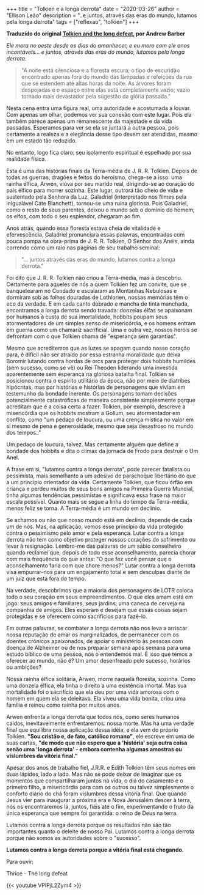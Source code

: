 +++
title = "Tolkien e a longa derrota"
date = "2020-03-26"
author = "Ellison Leão"
description = "..e juntos, através das eras do mundo, lutamos pela longa derrota"
tags = ["reflexao", "tolkien"]
+++

**Traduzido do original [Tolkien and the long defeat](https://www.thegospelcoalition.org/article/tolkien-and-the-long-defeat/), por Andrew Barber**

_Ele mora no oeste desde os dias do amanhecer, e eu moro com ele anos incontáveis... e juntos, através das eras do mundo, lutamos pela longa derrota._

> "A noite está silenciosa e a floresta escura; o tipo de escuridão encontrado apenas fora do mundo
> das lâmpadas e refeições da rua que se estendem até altas horas da noite. As árvores foram
> despojadas e o espaço entre elas está completamente vazio; vazio tornado mais devastador pela
> sugestão da glória passada."

Nesta cena entra uma figura real, uma autoridade e acostumada a louvar. Com apenas um olhar,
podemos ver sua conexão com este lugar. Pois ela também parece apenas um remanescente da majestade e da vida passadas. Esperamos para ver se ela se juntará a outra pessoa, pois certamente a realeza e a elegância desse tipo devem ser atendidas, mesmo em um estado tão reduzido.

No entanto, logo fica claro: seu isolamento espiritual é espelhado por sua realidade física.

Esta é uma das histórias finais da Terra-média de J. R. R. Tolkien. Depois de todas as guerras, dragões e feitos do heroísmo, chega-se a isso: uma rainha élfica, Arwen, viúva por seu marido real, dirigindo-se ao coração do país élfico para morrer sozinha. Este lugar, outrora tão cheio de vida e sustentado pela Senhora da Luz, Galadriel (interpretado nos filmes pela inigualável Cate Blanchett), tornou-se uma ruína gloriosa. Pois Galadriel, como o resto de seus parentes, deixou o mundo sob o domínio do homem; os elfos, com todo o seu esplendor, chegaram ao fim.

Anos atrás, quando essa floresta estava cheia de vitalidade e efervescência, Galadriel pronunciara essas palavras, encontradas com pouca pompa na obra-prima de J. R. R. Tolkien, O Senhor dos Anéis, ainda correndo como um raio nas páginas de seu trabalho seminal:

> "... juntos através das eras do mundo, lutamos contra a longa derrota."

Foi dito que J. R. R. Tolkien não criou a Terra-média, mas a descobriu. Certamente para aqueles de nós a quem Tolkien fez um convite, que se banquetearam no Condado e escalaram as Montanhas Nebulosas e dormiram sob as folhas douradas de Lothlorien, nossas memórias têm o eco da verdade. E em cada canto dobrado e mancha de tinta manchada, encontramos a longa derrota sendo travada: donzelas élfas se apaixonam por humanos à custa de sua imortalidade, hobbits poupam seus atormentadores de um simples senso de misericórdia, e os homens entram em guerra como um chamariz sacrificial. Uma e outra vez, nossos heróis se defrontam com o que Tolkien chama de "esperança sem garantias".

Mesmo que acreditemos que as luzes se apagam quando nosso coração para, é difícil não ser atraído por essa estranha moralidade que deixa Boromir lutando contra hordas de orcs para proteger dois hobbits humildes (sem sucesso, como se vê) ou Rei Theoden liderando uma investida aparentemente sem esperança na gloriosa batalha final. Tolkien se posicionou contra o espírito utilitário da época, não por meio de diatribes hipócritas, mas por histórias e histórias de personagens que viviam em testemunho da bondade inerente. Os personagens tomam decisões potencialmente catastróficas de maneira consistente simplesmente porque acreditam que é a coisa certa a fazer. Tolkien, por exemplo, descreve a misericórdia que os hobbits mostram a Gollum, seu atormentador em conflito, como "um pedaço de loucura, ou uma crença mística no valor em si mesmo de pena e generosidade, mesmo que seja desastroso no mundo dos tempos.."

Um pedaço de loucura, talvez. Mas certamente alguém que define a bondade dos hobbits e dita o clímax da jornada de Frodo para destruir o Um Anel.

A frase em si, "lutamos contra a longa derrota", pode parecer fatalista ou pessimista, mais semelhante a um adesivo de parachoque libertário do que a um princípio orientador da vida. Certamente Tolkien, que ficou órfão em criança e perdeu muitos de seus bons amigos na Primeira Guerra Mundial, tinha algumas tendências pessimistas e significava essa frase na maior escala possível. Quanto mais se segue a linha do tempo da Terra-média, menos feliz se torna. A Terra-média é um mundo em declínio.

Se achamos ou não que nosso mundo está em declínio, depende de cada um de nós. Mas, na aplicação, vemos esse princípio da vida protegido contra o pessimismo pelo amor e pela esperança. Lutar contra a longa derrota não tem como objetivo proteger nossos corações do sofrimento ou levar à resignação. Lembro-me das palavras de um sábio conselheiro quando reclamei que, depois de todo esse aconselhamento, parecia chorar com mais frequência do que antes: "O que fez você pensar que o aconselhamento faria com que chore menos?" Lutar contra a longa derrota visa empurrar-nos para um engajamento total e sem desculpas diante de um juiz que está fora do tempo.

Na verdade, descobrimos que a maioria dos personagens de LOTR coloca todo o seu coração em seus empreendimentos. O que eles amam está em jogo: seus amigos e familiares, seus jardins, uma caneca de cerveja na companhia de amigos. Eles esperam e desejam que essas coisas sejam protegidas e se oferecem como sacrifícios para fazê-lo.

Em outras palavras, se combater a longa derrota não nos leva a arriscar nossa reputação de amar os marginalizados, de permanecer com os doentes crônicos apaixonados, de apoiar o ministério às pessoas com doença de Alzheimer ou de nos preparar semana após semana para uma estudo bíblico de uma pessoa, nós o entendemos mal. É isso que temos a oferecer ao mundo, não é? Um amor desenfreado pelo sucesso, horários ou ambições?

Nossa rainha élfica solitária, Arwen, morre naquela floresta, sozinha. Como uma donzela élfica, ela tinha o direito a uma existência imortal. Mas sua mortalidade foi o sacrifício que ela deu por uma vida amorosa com o homem em quem ela se deleitava. Ela viveu uma vida bonita, criou uma família e reinou como rainha por muitos anos.

Arwen enfrenta a longa derrota que todos nós, como seres humanos caídos, inevitavelmente enfrentaremos: nossa morte. Mas há uma verdade final que equilibra nossa aplicação dessa idéia, e ela vem do próprio Tolkien. **"Sou cristão e, de fato, católico romano"**, ele escreve em uma de suas cartas, **"de modo que não espero que a 'história' seja outra coisa senão uma 'longa derrota' - embora contenha algumas amostras ou vislumbres da vitória final."**

Apesar dos anos de trabalho fiel, J.R.R. e Edith Tolkien têm seus nomes em duas lápides, lado a lado. Mas não se pode deixar de imaginar que os momentos que compartilharam juntos na vida, o dia do casamento e o primeiro filho, a misericórdia para com os outros ou talvez simplesmente o conforto diário do chá foram vislumbres dessa vitória final. Que quando Jesus vier para inaugurar a próxima era e Nova Jerusalém descer à terra, nós os encontraremos lá, juntos, fiéis até o fim, experimentando o fruto da única esperança que sempre foi garantida: o reino de Deus na terra.

Lutamos contra a longa derrota porque os resultados não são tão importantes quanto o deleite de nosso Pai. Lutamos contra a longa derrota porque não somos as autoridades sobre o "sucesso".

**Lutamos contra a longa derrota porque a vitória final está chegando.**

Para ouvir:

Thrice - The long defeat

{{< youtube VPlPjL2Zym4 >}}
